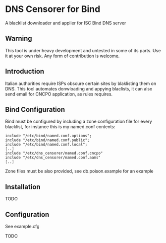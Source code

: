 # DNS Censorer for Bind
A blacklist downloader and applier for ISC Bind DNS server

## Warning
This tool is under heavy development and untested in some of its parts.
Use it at your own risk.
Any form of contribution is welcome.

## Introduction
Italian authorities require ISPs obscure certain sites by blaklisting them on DNS.
This tool automates donwloading and appying blaclists, it can also send email for CNCPO
application, as rules requires.

## Bind Configuration
Bind must be configured by including a zone configuration file for every blacklist, for instance this is my named.conf contents:

    include "/etc/bind/named.conf.options";
    include "/etc/bind/named.conf.public";
    include "/etc/bind/named.conf.local";
    [..]
    include "/etc/dns_censorer/named.conf.cncpo"
    include "/etc/dns_censorer/named.conf.aams"
    [..]

Zone files must be also provided, see db.poison.example for an example

## Installation
TODO

## Configuration
See example.cfg

TODO
